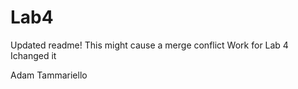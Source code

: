 # Lab4
Updated readme!
This might cause a merge conflict
Work for Lab 4
Ichanged it

Adam Tammariello
